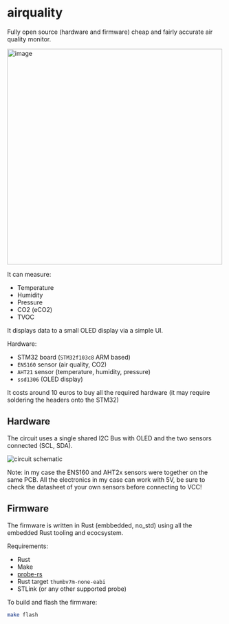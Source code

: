# airquality

Fully open source (hardware and firmware) cheap and fairly accurate air quality monitor.

<img src="https://github.com/paologaleotti/airquality/assets/45665769/886df23f-7fe9-4707-bbe8-d8e5c07bd646" alt="image" width="500"/>

It can measure:

- Temperature
- Humidity
- Pressure
- CO2 (eCO2)
- TVOC

It displays data to a small OLED display via a simple UI.

Hardware:

- STM32 board (`STM32f103c8` ARM based)
- `ENS160` sensor (air quality, CO2)
- `AHT21` sensor (temperature, humidity, pressure)
- `ssd1306` (OLED display)

It costs around 10 euros to buy all the required hardware
(it may require soldering the headers onto the STM32)

## Hardware

The circuit uses a single shared I2C Bus with OLED and the two sensors connected (SCL, SDA).

![circuit schematic](https://github.com/paologaleotti/airquality/assets/45665769/f12d57ee-04ac-4db3-83a6-750d398b02e5)

Note: in my case the ENS160 and AHT2x sensors were together on the same PCB.
All the electronics in my case can work with 5V, be sure to check the datasheet of your own sensors before connecting to VCC!

## Firmware

The firmware is written in Rust (embbedded, no_std) using all the embedded Rust tooling and ecocsystem.

Requirements:

- Rust
- Make
- [probe-rs](https://probe.rs/)
- Rust target `thumbv7m-none-eabi`
- STLink (or any other supported probe)

To build and flash the firmware:

```bash
make flash
```
